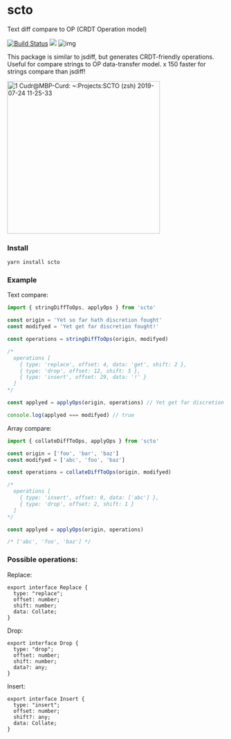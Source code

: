 # scto
Text diff compare to OP (CRDT Operation model)

[![Build Status](https://travis-ci.org/cudr/scto.svg?branch=master)](https://travis-ci.org/cudr/scto)
<img src="https://img.shields.io/bundlephobia/minzip/scto.svg" />
![img](https://camo.githubusercontent.com/21132e0838961fbecb75077042aa9b15bc0bf6f9/68747470733a2f2f62616467656e2e6e65742f62616467652f4275696c74253230576974682f547970655363726970742f626c7565)

This package is similar to jsdiff, but generates CRDT-friendly operations. Useful for compare strings to OP data-transfer model. x 150 faster for strings compare than jsdiff!

<img width="353" alt="1  Cudr@MBP-Curd: ~:Projects:SCTO (zsh) 2019-07-24 11-25-33" src="https://user-images.githubusercontent.com/23132107/61777936-85d6e280-ae06-11e9-8daa-ea026289cedd.png">

### Install

```bash
yarn install scto
```

### Example

Text compare:
```js
import { stringDiffToOps, applyOps } from 'scto'

const origin = 'Yet so far hath discretion fought'
const modifyed = 'Yet get far discretion fought!'

const operations = stringDiffToOps(origin, modifyed)

/*
  operations [
    { type: 'replace', offset: 4, data: 'get', shift: 2 },
    { type: 'drop', offset: 12, shift: 5 },
    { type: 'insert', offset: 29, data: '!' }
  ] 
*/

const applyed = applyOps(origin, operations) // Yet get far discretion fought!

console.log(applyed === modifyed) // true
```

Array compare:
```js
import { collateDiffToOps, applyOps } from 'scto'

const origin = ['foo', 'bar', 'baz']
const modifyed = ['abc', 'foo', 'baz']

const operations = collateDiffToOps(origin, modifyed)

/*
  operations [
    { type: 'insert', offset: 0, data: ['abc'] },
    { type: 'drop', offset: 2, shift: 1 }
  ] 
*/

const applyed = applyOps(origin, operations)

/* ['abc', 'foo', 'baz'] */
```


### Possible operations:

Replace:
```
export interface Replace {
  type: "replace";
  offset: number;
  shift: number;
  data: Collate;
}
```

Drop:
```
export interface Drop {
  type: "drop";
  offset: number;
  shift: number;
  data?: any;
}
```

Insert:
```
export interface Insert {
  type: "insert";
  offset: number;
  shift?: any;
  data: Collate;
}
```
